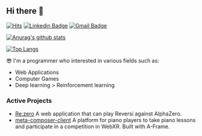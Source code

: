 ## Hi there 👋

<!--
**1ncursio/1ncursio** is a ✨ _special_ ✨ repository because its `README.md` (this file) appears on your GitHub profile.

Here are some ideas to get you started:

- 🔭 I’m currently working on ...
- 🌱 I’m currently learning ...
- 👯 I’m looking to collaborate on ...
- 🤔 I’m looking for help with ...
- 💬 Ask me about ...
- 📫 How to reach me: ...
- 😄 Pronouns: ...
- ⚡ Fun fact: ...
-->

[![Hits](https://hits.seeyoufarm.com/api/count/incr/badge.svg?url=https%3A%2F%2Fgithub.com%2F1ncursio&count_bg=%2379C83D&title_bg=%23555555&icon=&icon_color=%23E7E7E7&title=hits&edge_flat=false)](https://hits.seeyoufarm.com)
[![Linkedin Badge](https://img.shields.io/badge/-LinkedIn-blue?style=flat-square&logo=Linkedin&logoColor=white&link=https://www.linkedin.com/in/seong-yun-byeon-8183a8113/)](https://www.linkedin.com/in/yechan-kim-710186230/)
[![Gmail Badge](https://img.shields.io/badge/Gmail-d14836?style=flat-square&logo=Gmail&logoColor=white&link=mailto:snugyun01@gmail.com)](mailto:ckswn1323@g.yju.ac.kr)

[![Anurag's github stats](https://github-readme-stats.vercel.app/api?username=1ncursio)](https://github.com/anuraghazra/github-readme-stats)

[![Top Langs](https://github-readme-stats.vercel.app/api/top-langs/?username=1ncursio&layout=compact)](https://github.com/anuraghazra/github-readme-stats)

😎 I'm a programmer who interested in various fields such as:

- Web Applications
- Computer Games
- Deep learning > Reinforcement learning

### Active Projects

- [Re:zero](https://github.com/1ncursio/re-zero) A web application that can play Reversi against AlphaZero.
- [meta-composer-client](https://github.com/1ncursio/meta-composer-client) A platform for piano players to take piano lessons and participate in a competition in WebXR. Built with A-Frame.

